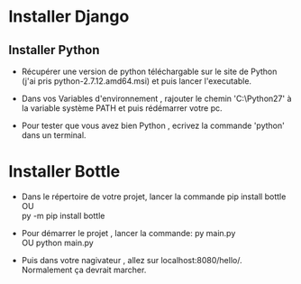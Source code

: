 # Installer Django




## Installer Python

- Récupérer une version de python téléchargable sur le site de Python (j'ai pris python-2.7.12.amd64.msi) et puis lancer l'executable.

- Dans vos Variables d'environnement , rajouter le chemin 'C:\Python27' à la variable système PATH et puis rédémarrer votre pc.

- Pour tester que vous avez bien Python , ecrivez la commande 'python' dans un terminal.

# Installer Bottle

- Dans le répertoire de votre projet, lancer la commande
pip install bottle  
OU  
py -m pip install bottle

- Pour démarrer le projet , lancer la commande:
py main.py  
OU
python main.py  

- Puis dans votre nagivateur , allez sur localhost:8080/hello/<prenom>.
Normalement ça devrait marcher. 

